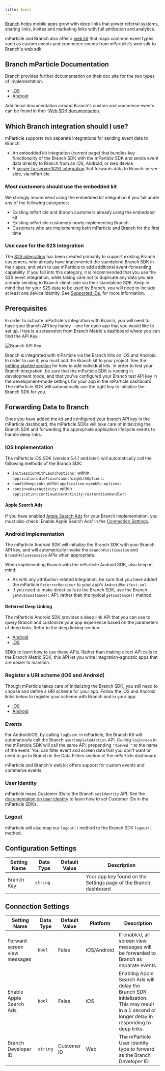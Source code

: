 ```yaml
---
title: Event
---
```


[Branch](https://branch.io/) helps mobile apps grow with deep links that power referral systems, sharing links, invites and marketing links with full attribution and analytics. 

mParticle and Branch also offer a [web kit](https://github.com/BranchMetrics/mparticle-javascript-integration-branch) that maps common event types such as custom events and commerce events from mParticle's web sdk to Branch's web sdk.

## Branch mParticle Documentation
Branch provides further documentation on their doc site for the two types of implementation:

* [iOS](https://docs.branch.io/apps/mparticle-ios-v7/) 
* [Android](https://docs.branch.io/apps/mparticle-android-v5/)

Additional documentation around Branch's custom and commerce events can be found in their [Web SDK documentation](https://help.branch.io/developers-hub/docs/web-full-reference).

## Which Branch integration should I use?

mParticle supports two separate integrations for sending event data to Branch:

* An embedded kit integration (current page) that bundles key functionality of the Branch SDK with the mParticle SDK and sends event data directly to Branch from an iOS, Android, or web device
* A [server-to-server(S2S) integration](/integrations/branch-metrics-server/event/) that forwards data to Branch server-side, via mParticle

### Most customers should use the embedded kit

We strongly recommend using the embedded kit integration if you fall under any of the following categories:

* Existing mParticle and Branch customers already using the embedded kit
* Existing mParticle customers newly implementing Branch
* Customers who are implementing both mParticle and Branch for the first time

### Use case for the S2S integration

The [S2S integration](/integrations/branch-metrics-server/event/) has been created primarily to support existing Branch customers, who already have implemented the standalone Branch SDK in their apps, and wish to use mParticle to add additional event-forwarding capability. If you fall into this category, it is recommended that you use the S2S event integration, while taking care not to duplicate any data you are already sending to Branch client-side via their standalone SDK. Keep in mind that for your S2S data to be used by Branch, you will need to include at least one device identity. See [Supported IDs](#supported-ids), for more information.

<!--

The second use case for the S2S integration concerns web data. Since the embedded kit only supports iOS and Android, you may wish to use the S2S integration to send web data to branch, even if you have already implemented the embedded kit.

Note that the only available identifier for Web Data is Customer ID, so for your web event data to be used by Branch, you must include a Customer ID and you also must be setting Customer ID in your embedded kit implementation so that the your web data can be successfully matched to a user by Branch. See the [User Identity](#user-identity) section of the embedded kit docs for more.
-->

## Prerequisites

In order to activate mParticle's integration with Branch, you will need to have your Branch API key handy - one for each app that you would like to set up. Here is a screenshot from Branch Metric's dashboard where you can find the API Key.

![Branch API Key](/images/branch-apikey.png)

Branch is integrated with mParticle via the Branch Kits on iOS and Android. In order to use it, you must add the Branch kit to your project. See the [getting started section](/developers/sdk/android/getting-started/#kits) for how to add individual kits. In order to test your Branch integration, be sure that the mParticle SDK is running in development mode, and that you've configured your Branch test API key in the development-mode settings for your app in the mParticle dashboard. The mParticle SDK will automatically use the right key to initialize the Branch SDK for you.

## Forwarding Data to Branch

Once you have added the kit and configured your branch API key in the mParticle dashboard, the mParticle SDKs will take care of initializing the Branch SDK and forwarding the appropriate application lifecycle events to handle deep links.

### iOS Implementation

The mParticle iOS SDK (version 5.4.1 and later) will automatically call the following methods of the Branch SDK:

- `initSessionWithLaunchOptions:` within `application:didFinishLaunchingWithOptions:`
- `handleDeepLink:` within `application:openURL:options:`
- `continueUserActivity:` within `application:continueUserActivity:restorationHandler:`

#### Apple Search Ads

If you have enabled [Apple Search Ads](https://help.branch.io/using-branch/docs/apple-search-ads) for your Branch implementation, you must also check 'Enable Apple Search Ads' in the [Connection Settings](#connection-settings).

### Android Implementation

The mParticle Android SDK will initialize the Branch SDK with your Branch API key, and will automatically invoke the `Branch#initSession` and `Branch#closeSession` APIs when appropriate.

When implementing Branch with the mParticle Android SDK, also keep in mind:

 - As with any attribution-related integration, be sure that you have added the mParticle `ReferrerReceiver` to your app's `AndroidManifest.xml`
 - If you need to make direct calls to the Branch SDK, use the Branch `getAutoInstance()` API, rather than the typical `getInstance()` method.

#### Deferred Deep Linking

The mParticle Android SDK provides a deep link API that you can use to query Branch and customize your app experience based on the parameters of deep links. Refer to the deep linking section:

* [Android](/developers/sdk/android/kits/#deep-linking)
* [iOS](/developers/sdk/ios/kits/#deep-linking)

SDKs to learn how to use these APIs. Rather than making direct API calls to the Branch Metric SDK, this API let you write integration-agnostic apps that are easier to maintain.

### Register a URI scheme (iOS and Android)

Though mParticle takes care of initializing the Branch SDK, you still need to choose and define a URI scheme for your app. Follow the iOS and Android links below to register your scheme with Branch and in your app:

- [iOS](https://dev.branch.io/getting-started/sdk-integration-guide/guide/ios/#register-a-uri-scheme)
- [Android](https://docs.branch.io/apps/mparticle-android-v5/#configure-branch-enable-app-links)

### Events

For Android/iOS, by calling `logEvent` in mParticle, the Branch Kit will automatically call the Branch `userCompletedAction` API. Calling `logScreen` in the mParticle SDK will call the same API, prepending `"Viewed "` to the name of the event. You can filter event and screen data that you don't want or need to go to Branch in the Data Filters section of the mParticle dashboard.

mParticle and Branch's web kit offers support for custom events and commerce events.

### User Identity

mParticle maps Customer IDs to the Branch `setIdentity` API. See the [documentation on user identity](/developers/sdk/android/users/#identifying-users) to learn how to set Customer IDs in the mParticle SDKs.

### Logout

mParticle will also map our `logout()` method to the Branch SDK `logout()` method.


## Configuration Settings

| Setting Name |  Data Type    | Default Value  | Description |
| ---|---|---|---|
| Branch Key | `string` | <unset> | Your app key found on the Settings page of the Branch dashboard |


## Connection Settings

| Setting Name |  Data Type    | Default Value | Platform | Description |
| ---|---|---|---|---
| Forward screen view messages | `bool` | False | iOS/Android | If enabled, all screen view messages will be forwarded to Branch as separate events. |
| Enable Apple Search Ads | `bool` | False | iOS | Enabling Apple Search Ads will delay the Branch SDK initialization. This may result in a 1 second or longer delay in responding to deep links. |
Branch Developer ID | `string` | Customer ID | Web | The mParticle User Identity type to forward as the Branch Developer ID

